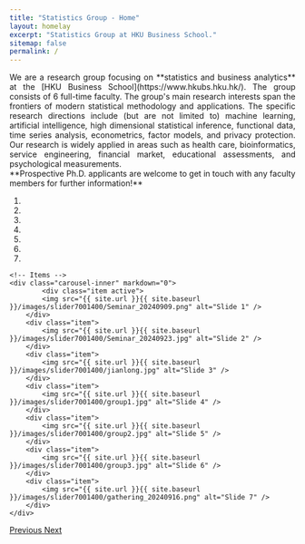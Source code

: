 ```yaml
---
title: "Statistics Group - Home"
layout: homelay
excerpt: "Statistics Group at HKU Business School."
sitemap: false
permalink: /
---
```



<div style="text-align: justify">
We are a research group focusing on **statistics and business analytics** at the [HKU Business School](https://www.hkubs.hku.hk/). The group consists of 6 full-time faculty. The group's main research interests span the frontiers of modern statistical methodology and applications. The specific research directions include (but are not limited to) machine learning, artificial intelligence, high dimensional statistical inference, functional data, time series analysis, econometrics, factor models, and privacy protection. Our research is widely applied in areas such as health care, bioinformatics, service engineering, financial market, educational assessments, and psychological measurements.
</div>

<div style="text-align: justify">
**Prospective Ph.D. applicants are welcome to get in touch with any faculty members for further information!**
</div>

<div markdown="0" id="carousel" class="carousel slide" data-ride="carousel" data-interval="4000" data-pause="hover" >
    <!-- Menu -->
    <ol class="carousel-indicators">
        <li data-target="#carousel" data-slide-to="0" class="active"></li>
        <li data-target="#carousel" data-slide-to="1"></li>
        <li data-target="#carousel" data-slide-to="2"></li>
        <li data-target="#carousel" data-slide-to="3"></li>
        <li data-target="#carousel" data-slide-to="4"></li>
        <li data-target="#carousel" data-slide-to="5"></li>
        <li data-target="#carousel" data-slide-to="6"></li>
    </ol>

    <!-- Items -->
    <div class="carousel-inner" markdown="0">
            <div class="item active">
            <img src="{{ site.url }}{{ site.baseurl }}/images/slider7001400/Seminar_20240909.png" alt="Slide 1" />
        </div>
        <div class="item">
            <img src="{{ site.url }}{{ site.baseurl }}/images/slider7001400/Seminar_20240923.jpg" alt="Slide 2" />
        </div>
        <div class="item">
            <img src="{{ site.url }}{{ site.baseurl }}/images/slider7001400/jianlong.jpg" alt="Slide 3" />
        </div>
        <div class="item">
            <img src="{{ site.url }}{{ site.baseurl }}/images/slider7001400/group1.jpg" alt="Slide 4" />
        </div>
        <div class="item">
            <img src="{{ site.url }}{{ site.baseurl }}/images/slider7001400/group2.jpg" alt="Slide 5" />
        </div>
        <div class="item">
            <img src="{{ site.url }}{{ site.baseurl }}/images/slider7001400/group3.jpg" alt="Slide 6" />
        </div>
        <div class="item">
            <img src="{{ site.url }}{{ site.baseurl }}/images/slider7001400/gathering_20240916.png" alt="Slide 7" />
        </div>
    </div>
  <a class="left carousel-control" href="#carousel" role="button" data-slide="prev">
    <span class="glyphicon glyphicon-chevron-left" aria-hidden="true"></span>
    <span class="sr-only">Previous</span>
  </a>
  <a class="right carousel-control" href="#carousel" role="button" data-slide="next">
    <span class="glyphicon glyphicon-chevron-right" aria-hidden="true"></span>
    <span class="sr-only">Next</span>
  </a>
</div>






